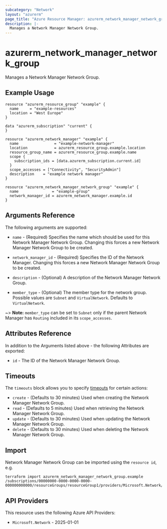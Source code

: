 ```yaml
---
subcategory: "Network"
layout: "azurerm"
page_title: "Azure Resource Manager: azurerm_network_manager_network_group"
description: |-
  Manages a Network Manager Network Group.
---
```


# azurerm_network_manager_network_group

Manages a Network Manager Network Group.

## Example Usage

```hcl
resource "azurerm_resource_group" "example" {
  name     = "example-resources"
  location = "West Europe"
}

data "azurerm_subscription" "current" {
}

resource "azurerm_network_manager" "example" {
  name                = "example-network-manager"
  location            = azurerm_resource_group.example.location
  resource_group_name = azurerm_resource_group.example.name
  scope {
    subscription_ids = [data.azurerm_subscription.current.id]
  }
  scope_accesses = ["Connectivity", "SecurityAdmin"]
  description    = "example network manager"
}

resource "azurerm_network_manager_network_group" "example" {
  name               = "example-group"
  network_manager_id = azurerm_network_manager.example.id
}
```

## Arguments Reference

The following arguments are supported:

* `name` - (Required) Specifies the name which should be used for this Network Manager Network Group. Changing this forces a new Network Manager Network Group to be created.

* `network_manager_id` - (Required) Specifies the ID of the Network Manager. Changing this forces a new Network Manager Network Group to be created.

* `description` - (Optional) A description of the Network Manager Network Group.

* `member_type` - (Optional) The member type for the network group. Possible values are `Subnet` and `VirtualNetwork`. Defaults to `VirtualNetwork`.

~> **Note:** `member_type` can be set to `Subnet` only if the parent Network Manager has `Routing` included in its `scope_accesses`.

## Attributes Reference

In addition to the Arguments listed above - the following Attributes are exported:

* `id` - The ID of the Network Manager Network Group.

## Timeouts

The `timeouts` block allows you to specify [timeouts](https://developer.hashicorp.com/terraform/language/resources/configure#define-operation-timeouts) for certain actions:

* `create` - (Defaults to 30 minutes) Used when creating the Network Manager Network Group.
* `read` - (Defaults to 5 minutes) Used when retrieving the Network Manager Network Group.
* `update` - (Defaults to 30 minutes) Used when updating the Network Manager Network Group.
* `delete` - (Defaults to 30 minutes) Used when deleting the Network Manager Network Group.

## Import

Network Manager Network Group can be imported using the `resource id`, e.g.

```shell
terraform import azurerm_network_manager_network_group.example /subscriptions/00000000-0000-0000-0000-000000000000/resourceGroups/resourceGroup1/providers/Microsoft.Network/networkManagers/networkManager1/networkGroups/networkGroup1
```

## API Providers
<!-- This section is generated, changes will be overwritten -->
This resource uses the following Azure API Providers:

* `Microsoft.Network` - 2025-01-01

